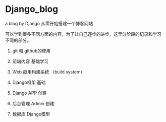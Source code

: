 # Django_blog
a blog by Django 
从零开始搭建一个博客网站 


可以学到很多不同方面的内容，为了让自己逐步的进步，这里分阶段的记录和学习不同的部分。

1. git 和 github的使用

2. 前端内容 基础学习  

3. Web 应用构建系统  （build system) 

4. Django框架 基础

5. Django APP 创建 

6. 后台管理 Admin 创建  

7. 数据库 Django模型 
